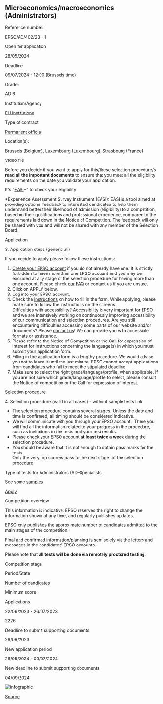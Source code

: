 Microeconomics/macroeconomics (Administrators)
----------------------------------------------

Reference number: 

EPSO/AD/402/23 - 1

  

Open for application

28/05/2024

Deadline

09/07/2024 - 12:00 (Brussels time)

Grade: 

AD 6

  

Institution/Agency

[EU institutions](/en/eu-institutions)

Type of contract

[Permanent official](/staff-categories)

Location(s): 

Brussels (Belgium), Luxembourg (Luxembourg), Strasbourg (France)

  

Video file

Before you decide if you want to apply for this/these selection procedure/s **read all the important documents** to ensure that you meet all the eligibility requirements on the date you validate your application.

It's ”[EASI](https://ec.europa.eu/eusurvey/runner/EPSO-AD-402-23-1_EASI_republished)\*” to check your eligibility.

  
\*Experience Assessment Survey Instrument (EASI): EASI is a tool aimed at providing optional feedback to interested candidates to help them understand better their likelihood of admission (eligibility) to a competition, based on their qualifications and professional experience, compared to the requirements laid down in the Notice of Competition. The feedback will only be shared with you and will not be shared with any member of the Selection Board.

Application

3\. Application steps (generic all)

If you decide to apply please follow these instructions:

1.  [Create your EPSO account](https://europa.eu/epso/application/passport/index.cfm?action=pdplegal&sb=1&comp_id=&lang=en) if you do not already have one. It is strictly forbidden to have more than one EPSO account and you may be excluded at any stage of the selection procedure for having more than one account. Please check [our FAQ](https://eu-careers.europa.eu/help/faq/epso-account-application/epso-account) or contact us if you are unsure.
2.  Click on APPLY below.
3.  Log into your EPSO account.
4.  Check the [instructions](/help/faq/epso-account-application) on how to fill in the form. While applying, please make sure to follow the instructions on the screens.  
    Difficulties with accessibility? Accessibility is very important for EPSO and we are intensively working on continuously improving accessibility of our communication and selection procedures. Are you still encountering difficulties accessing some parts of our website and/or documents? Please [contact us](/contact/form_en)! We can provide you with accessible formats or assistance.
5.  Please refer to the Notice of Competition or the Call for expression of interest for instructions concerning the language(s) in which you must submit your application form.
6.  Filling in the application form is a lengthy procedure. We would advise you not to leave it until the last minute. EPSO cannot accept applications from candidates who fail to meet the stipulated deadline.
7.  Make sure to select the right grade/language/profile, when applicable. If you are not sure which grade/language/profile to select, please consult the Notice of competition or the Call for expression of interest.

Selection procedure

4\. Selection procedure (valid in all cases) - without sample tests link

* The selection procedure contains several stages. Unless the date and time is confirmed, all timing should be considered indicative.
* We will communicate with you through your EPSO account.  There you will find all the information related to your progress in the procedure, such as invitations to the tests and your test results.
* Please check your EPSO account **at least twice a week** during the selection procedure.
* You should be aware that it is not enough to obtain pass marks for the tests.  
    Only the very top scorers pass to the next stage  of the selection procedure

Type of tests for Administrators (AD–Specialists)

See some [samples](/node/13572)

[Apply](https://europa.eu/epso/application/passport/login.cfm?comp_id=6036)

Competition overview

This information is indicative. EPSO reserves the right to change the information shown at any time, and regularly publishes updates.

EPSO only publishes the approximate number of candidates admitted to the main stages of the competition.

Final and confirmed information/planning is sent solely via the letters and messages in the candidates’ EPSO accounts.

Please note that **all tests will be done via remotely proctored testing**.

Competition stage

Period/State

Number of candidates

Minimum score

Applications

22/06/2023 - 26/07/2023

2226

Deadline to submit supporting documents

28/09/2023

New application period

28/05/2024 - 09/07/2024

New deadline to submit supporting documents

04/09/2024

![infographic](/sites/default/files/styles/infogra/public/2024-05/EPS-23-002-infographie-economist-EN.png?itok=OGyg6COY)

[Source](https://eu-careers.europa.eu/en/job-opportunities/microeconomics-macroeconomics-administrators)